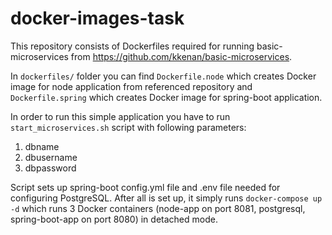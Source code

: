 # docker-images-task

This repository consists of Dockerfiles required for running basic-microservices from https://github.com/kkenan/basic-microservices.

In ``` dockerfiles/ ``` folder you can find ``` Dockerfile.node ``` which creates Docker image for node application from referenced repository and ``` Dockerfile.spring ``` which creates Docker image for spring-boot application.

In order to run this simple application you have to run ``` start_microservices.sh ``` script with following parameters:

1. dbname
2. dbusername
3. dbpassword

Script sets up spring-boot config.yml file and .env file needed for configuring PostgreSQL. After all is set up, it simply runs ``` docker-compose up -d ``` which runs 3 Docker containers (node-app on port 8081, postgresql, spring-boot-app on port 8080) in detached mode.